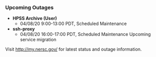 ### Upcoming Outages 

- **HPSS Archive (User)**
    - 04/08/20 9:00-13:00 PDT, Scheduled Maintenance
- **ssh-proxy**
    - 04/08/20 16:00-17:00 PDT, Scheduled Maintenance
               Upcoming service migration

Visit <http://my.nersc.gov/> for latest status and outage 
information.


